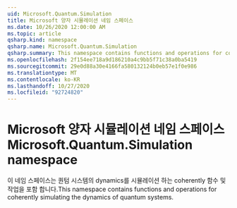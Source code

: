 ```yaml
---
uid: Microsoft.Quantum.Simulation
title: Microsoft 양자 시뮬레이션 네임 스페이스
ms.date: 10/26/2020 12:00:00 AM
ms.topic: article
qsharp.kind: namespace
qsharp.name: Microsoft.Quantum.Simulation
qsharp.summary: This namespace contains functions and operations for coherently simulating the dynamics of quantum systems.
ms.openlocfilehash: 2f154ee718a9d186210a4c9bb5f71c38a0ba5419
ms.sourcegitcommit: 29e0d88a30e4166fa580132124b0eb57e1f0e986
ms.translationtype: MT
ms.contentlocale: ko-KR
ms.lasthandoff: 10/27/2020
ms.locfileid: "92724820"
---
```

# <a name="microsoftquantumsimulation-namespace"></a><span data-ttu-id="f9e52-102">Microsoft 양자 시뮬레이션 네임 스페이스</span><span class="sxs-lookup"><span data-stu-id="f9e52-102">Microsoft.Quantum.Simulation namespace</span></span>

<span data-ttu-id="f9e52-103">이 네임 스페이스는 퀀텀 시스템의 dynamics를 시뮬레이션 하는 coherently 함수 및 작업을 포함 합니다.</span><span class="sxs-lookup"><span data-stu-id="f9e52-103">This namespace contains functions and operations for coherently simulating the dynamics of quantum systems.</span></span>

